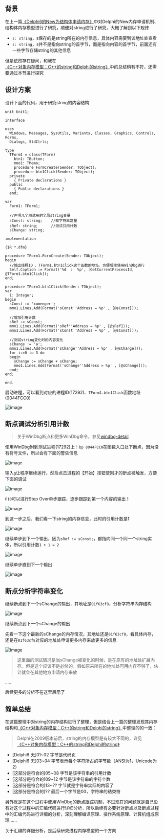 ## 背景

在上一篇[《Delphi6的New为结构体申请内存》](https://github.com/HackerLaboratory/_Crack/tree/master/20170816-win32-windbg-memory-detail/02-delphi-record-new-and-string.md)中对Delphi的New内存申请机制、结构体内存模型进行了研究，顺便对string进行了研究，大概了解到以下规律

* `s: string`，s保存的是string所在的内存信息，具体内容需要到该地址处查看
* `s: string`，s并不是指向string的首字节，而是指向内容的首字节，前面还有一些字节存储string的其他信息

但是依然存在疑问，和我在[《C++对象内存模型：C++的string和Delphi的string》](http://www.xumenger.com/cpp-delphi-string-20161116/)中的总结稍有不符，还需要通过本节进行探究

## 设计方案

设计下面的代码，用于研究string的内容结构

```
unit Unit1;

interface

uses
  Windows, Messages, SysUtils, Variants, Classes, Graphics, Controls, Forms,
  Dialogs, StdCtrls;

type
  TForm1 = class(TForm)
    btn1: TButton;
    mmo1: TMemo;
    procedure FormCreate(Sender: TObject);
    procedure btn1Click(Sender: TObject);
  private
    { Private declarations }
  public
    { Public declarations }
  end;

var
  Form1: TForm1;

  //声明几个测试用的全局string变量
  sConst: string;    //赋字符串常量
  sRef: string;      //测试引用计数
  sChange: string;   

implementation

{$R *.dfm}

procedure TForm1.FormCreate(Sender: TObject);
begin
  //输出线程ID 、TForm1.btn1Click这个函数的地址，方便后续使用WinDbg进行
  Self.Caption := Format('%d  :  %p', [GetCurrentProcessId, @TForm1.btn1Click]);
end;

procedure TForm1.btn1Click(Sender: TObject);
var
  i: Integer;
begin
  sConst := 'xumenger';
  mmo1.Lines.Add(Format('sConst''Address = %p' , [@sConst]));

  //增加引用计数
  sRef := sConst;
  mmo1.Lines.Add(Format('sRef''Address = %p' , [@sRef]));
  mmo1.Lines.Add(Format('sConst''Address = %p' , [@sConst]));

  //测试string变化时的内容变化
  sChange := 'a';
  mmo1.Lines.Add(Format('sChange''Address = %p' , [@sChange]));
  for i:=0 to 3 do
  begin
    sChange := sChange + sChange;
    mmo1.Lines.Add(Format('sChange''Address = %p' , [@sChange]));
  end;
end;

end.
```

启动进程，可以看到对应的进程ID(17292)、`TForm1.btn1Click`函数地址(0044FCC0)

![image](./image/03-01.png)

## 断点调试分析引用计数

>关于WinDbg断点和更多WinDbg命令，参见[windbg-detail](https://github.com/HackerLaboratory/_Crack/tree/master/20170511-windbg-detail)

使用WinDbg附到测试进程(17292)上！`bp 0044FCC0`在函数入口处下断点，因为没有符号文件，所以会有下面的警告信息

![image](./image/03-02.png)

输入`g`让程序继续运行，然后点击进程的【开始】按钮使刚才的断点被触发，方便下面的调试

![image](./image/03-03.png)

`F10`可以进行Step Over单步跟踪，逐步跟踪到第一个内容的输出！

![image](./image/03-04.png)

到这一步之后，我们看一下string的内存信息，此时的引用计数是1

![image](./image/03-05.png)

继续单步到下一个输出，因为`sRef := sConst;`，都指向同一个同一个string实体，所以引用计数`1 + 1 = 2`

![image](./image/03-06.png)

继续单步直到下一个输出

![image](./image/03-07.png)

## 断点分析字符串变化

继续断点到下一个sChange的输出，其地址是`01f63cf8`，分析字符串内存结构

![image](./image/03-08.png)

继续断点到下一个sChange的输出

先看一下这个最新的sChange的内存情况，其地址还是`01f63cf8`，看具体内存，还是在`01f63cf8`对应的地址处申请更多内存来放更多的信息

![image](./image/03-09.png)

>这里面的测试情况是当sChange被变化的时候，是在原有的地址处扩展内存。但是这个应该不是必然的，假如原来所在的地址处可用内存不够了，估计就会在其他地方申请内存来放

......

后续更多的分析不在这里展示了

## 简单总结

在这篇整理中对string的内存结构进行了整理，但是结合上一篇的整理发现其内存结构和[《C++对象内存模型：C++的string和Delphi的string》](http://www.xumenger.com/cpp-delphi-string-20161116/)中整理的的一致：

>Delphi在2009版本前后，string的内存模型是有较大不同的，详见[《C++对象内存模型：C++的string和Delphi的string》](http://www.xumenger.com/cpp-delphi-string-20161116/)

* [Delphi6 无]01~02 字节是代码页
* [Delphi6 无]03~04 字节表示每个字符所占的字节数（ANSI为1，Unicode为2）
* [这部分是符合的]05~08 字节是该字符串的引用计数
* [这部分是符合的]09~12 字节是该字符串的字符个数
* [这部分是符合的]13~?? 字节就是字符串实际的内容了
* [这部分是符合的]?? 最后一个字节是00，字符串的结束符

另外就是在这个过程中使用WinDbg的断点跟踪机制，不过现在的问题就是自己没有对这个过程中的汇编代码进行详细分析，所以后续有必要针对断点以及断点过程中的汇编代码进行详细的分析，深刻理解编译原理、操作系统原理、计算机组成原理……

关于汇编的详细分析，是后续研究进程内存模型的一个方向
